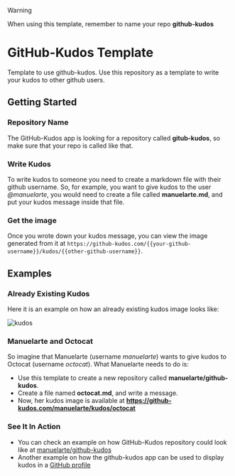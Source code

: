 > [!WARNING]  
> When using this template, remember to name your repo **github-kudos**

# GitHub-Kudos Template
Template to use github-kudos. Use this repository as a template to write your kudos to other github users.

## Getting Started

### Repository Name

The GitHub-Kudos app is looking for a repository called **gitub-kudos**, so make sure that your repo is called like that.

### Write Kudos

To write kudos to someone you need to create a markdown file with their github username. 
So, for example, you want to give kudos to the user *@manuelarte*, you would need to create a file called **manuelarte.md**, and put your kudos message inside that file.

### Get the image

Once you wrote down your kudos message, you can view the image generated from it at `https://github-kudos.com/{{your-github-username}}/kudos/{{other-github-username}}`.

## Examples

### Already Existing Kudos

Here it is an example on how an already existing kudos image looks like:

![kudos](https://github-kudos.com/manuelarte/kudos/octocat?alpha=255)

### Manuelarte and Octocat

So imagine that Manuelarte (username *manuelarte*) wants to give kudos to Octocat (username *octocat*). What Manuelarte needs to do is:

+ Use this template to create a new repository called **manuelarte/github-kudos**.
+ Create a file named **octocat.md**, and write a message.
+ Now, her kudos image is available at **https://github-kudos.com/manuelarte/kudos/octocat**

### See It In Action

+ You can check an example on how GitHub-Kudos repository could look like at [manuelarte/github-kudos](https://github.com/manuelarte/github-kudos)
+ Another example on how the github-kudos app can be used to display kudos in a [GitHub profile](https://github.com/manuelarte#-people-i-recommend)



